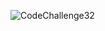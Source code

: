 ![CodeChallenge32](https://github.com/abshir206/data-structures-and-algorithms/assets/122309776/0f618e83-e797-45ce-95a2-d722b3d3fc76)
